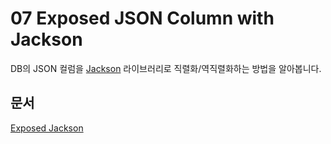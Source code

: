# 07 Exposed JSON Column with Jackson

DB의 JSON 컬럼을 [Jackson](https://github.com/fasterxml/jackson) 라이브러리로 직렬화/역직렬화하는 방법을 알아봅니다.

## 문서

[Exposed Jackson](https://debop.notion.site/Exposed-Jackson-1c32744526b0809599a7db2e629a597a)
